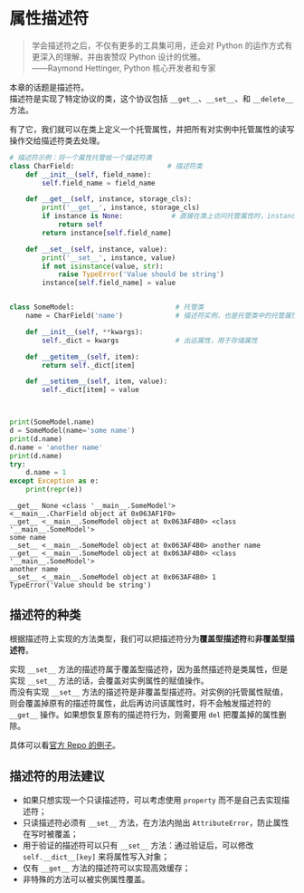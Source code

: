 
# 属性描述符
> 学会描述符之后，不仅有更多的工具集可用，还会对 Python 的运作方式有更深入的理解，并由衷赞叹 Python 设计的优雅。  
> ——Raymond Hettinger, Python 核心开发者和专家

本章的话题是描述符。  
描述符是实现了特定协议的类，这个协议包括 `__get__`、`__set__`、和 `__delete__` 方法。

有了它，我们就可以在类上定义一个托管属性，并把所有对实例中托管属性的读写操作交给描述符类去处理。


```python
# 描述符示例：将一个属性托管给一个描述符类
class CharField:                       # 描述符类
    def __init__(self, field_name):
        self.field_name = field_name

    def __get__(self, instance, storage_cls):
        print('__get__', instance, storage_cls)
        if instance is None:            # 直接在类上访问托管属性时，instance 为 None
            return self
        return instance[self.field_name]

    def __set__(self, instance, value):
        print('__set__', instance, value)
        if not isinstance(value, str):
            raise TypeError('Value should be string')
        instance[self.field_name] = value


class SomeModel:                         # 托管类
    name = CharField('name')             # 描述符实例，也是托管类中的托管属性

    def __init__(self, **kwargs):
        self._dict = kwargs              # 出巡属性，用于存储属性

    def __getitem__(self, item):
        return self._dict[item]

    def __setitem__(self, item, value):
        self._dict[item] = value



print(SomeModel.name)
d = SomeModel(name='some name')
print(d.name)
d.name = 'another name'
print(d.name)
try:
    d.name = 1
except Exception as e:
    print(repr(e))
```

    __get__ None <class '__main__.SomeModel'>
    <__main__.CharField object at 0x063AF1F0>
    __get__ <__main__.SomeModel object at 0x063AF4B0> <class '__main__.SomeModel'>
    some name
    __set__ <__main__.SomeModel object at 0x063AF4B0> another name
    __get__ <__main__.SomeModel object at 0x063AF4B0> <class '__main__.SomeModel'>
    another name
    __set__ <__main__.SomeModel object at 0x063AF4B0> 1
    TypeError('Value should be string')


## 描述符的种类
根据描述符上实现的方法类型，我们可以把描述符分为**覆盖型描述符**和**非覆盖型描述符**。

实现 `__set__` 方法的描述符属于覆盖型描述符，因为虽然描述符是类属性，但是实现 `__set__` 方法的话，会覆盖对实例属性的赋值操作。  
而没有实现 `__set__` 方法的描述符是非覆盖型描述符。对实例的托管属性赋值，则会覆盖掉原有的描述符属性，此后再访问该属性时，将不会触发描述符的 `__get__` 操作。如果想恢复原有的描述符行为，则需要用 `del` 把覆盖掉的属性删除。

具体可以看[官方 Repo 的例子](https://github.com/fluentpython/example-code/blob/master/20-descriptor/descriptorkinds.py)。

## 描述符的用法建议
* 如果只想实现一个只读描述符，可以考虑使用 `property` 而不是自己去实现描述符；
* 只读描述符必须有 `__set__` 方法，在方法内抛出 `AttributeError`，防止属性在写时被覆盖；
* 用于验证的描述符可以只有 `__set__` 方法：通过验证后，可以修改 `self.__dict__[key]` 来将属性写入对象；
* 仅有 `__get__` 方法的描述符可以实现高效缓存；
* 非特殊的方法可以被实例属性覆盖。
